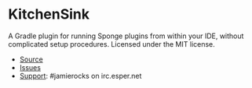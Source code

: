 KitchenSink
===========

A Gradle plugin for running Sponge plugins from within your IDE, without complicated setup procedures. Licensed under 
the MIT license.

* [Source](https://github.com/jamierocks/KitchenSink)
* [Issues](https://github.com/jamierocks/KitchenSink/issues)
* [Support](https://kiwiirc.com/client/irc.esper.net/?#jamierocks): #jamierocks on irc.esper.net
